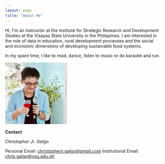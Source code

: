 ```yaml
---
layout: page
title: "About Me"
---
```


Hi, I'm an instructor at the Institute for Strategic Research and Development Studies at the Visayas State University in the Philippines. I am interested in the role of data in education, rural development processes  and the social and economic dimensions of developing sustainable food systems. 

In my spare time, I like to read, dance, listen to music or do karaoke and run. 

<img src="/assets/images/profilepic.jpeg" width="200">

**Contact**

*Christopher Jr. Galgo*

Personal Email: [christopherjr.galgo@gmail.com](christopherjr.galgo@gmail.com)
Institutional Email: [chris.galgo@vsu.edu.ph](chris.galgo@vsu.edu.ph) 
